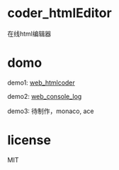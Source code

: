 # coder_htmlEditor
在线html编辑器

# domo
demo1: [web_htmlcoder](https://binghe17.github.io/html_editor/web_htmlcoder/)

demo2: [web_console_log](https://binghe17.github.io/html_editor/web_console_log/)

demo3: 待制作，monaco, ace

# license
MIT
